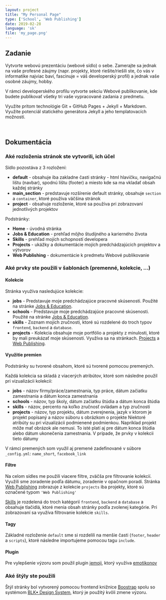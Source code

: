 ```yaml
---
layout: project
title: "My Personal Page"
type: ['School', 'Web Publishing']
date: 2019-02-28
language: 'sk'
file: 'my_page.png'
---
```



## Zadanie

Vytvorte webovú prezentáciu (webové sídlo) o sebe. Zamerajte sa jednak na vaše profesné záujmy (napr. projekty, ktoré 
riešite/riešili ste, čo vás v informatike najviac baví, fascinuje = váš developerský profil) a jednak vaše osobné 
záujmy, hobby.

V rámci developerského profilu vytvorte sekciu Webové publikovanie, kde budete publikovať všetky tri vaše vypracované 
zadania z predmetu.

Využite pritom technológie Git + GitHub Pages + Jekyll + Markdown. Využite potenciál statického generátora Jekyll a 
jeho templatovacích možností.
    
<br>

## Dokumentácia

### Aké rozloženia stránok ste vytvorili, ich účel

Sídlo pozostáva z 3 rozložení:
 * **default** - obsahuje iba zakladne časti stránky - html hlavičku, navigačnú lištu (navbar), spodnú lištu (footer) 
  a miesto kde sa ma vkladať obsah každej stránky
 * **main_section** - predstavuje rozšírenie default stránky, obsahuje `section` a `container`, ktoré používa väčšina 
 stránok
 * **project** - obsahuje rozloženie, ktoré sa používa pri zobrazovaní jednotlivých projektov
 
Podstránky:
 * **Home** - úvodná stránka
 * **Jobs & Education** - prehľad môjho študijného a karierného života
 * **Skills** - prehľad mojích schopností developera
 * **Projects** - ukážky a dokumentácie mojích predchádzajúcich projektov a výtvorov
 * **Web Publishing** - dokumentácie k predmetu Webové publikovanie

### Aké prvky ste použili v šablonách (premenné, kolekcie, ...)

#### Kolekcie
Stránka využíva nasledujúce kolekcie:
 * **jobs** - Predstavuje moje predchádzajúce pracovné skúsenosti. Použité na stránke 
 [Jobs & Education](/jobs_and_education).
 * **schools** - Predstavuje moje predchádzajúce pracovné skúsenosti. Použité na stránke 
 [Jobs & Education](/jobs_and_education).
 * **skills** - Zoznam mojich zručnosti, ktoré sú rozdelené do troch typov `frontend`, `backend` a `database`.
 * **projects** - Kolekcia obsahuje moje portfólio a projekty z minulosti, ktoré by mali preukázať moje skúsenosti. 
 Využíva sa na stránkach.
 [Projects](/projects) a [Web Publishing](/wpub_projects).

#### Využitie premien

Podstránky su tvorené obsahom, ktoré sú tvorené pomocou premených.

Každá kolekcia sa skladá z viacerých atribútov, ktoré som následne použil pri vizualizácii kolekcií:
 * **jobs** - názov firmy/práce/zamestnania, typ práce, dátum začiatku zamestnania a dátum konca zamestnania
 * **schools** - názov, typ školy, dátum začiatku štúdia a dátum konca štúdia 
 * **skills** - názov, percento na koľko zručnosť ovládam a typ zručnosti
 * **projects** - názov, typ projektu, dátum zverejnenia, jazyk v ktorom je projekt popísaný a názov súboru s obrázkom 
 o projekte
Niektoré atribúty su pri vizualizácii podmienené podmienkou. Napríklad projekt môže mať obrázok ale nemusí. To isté 
platí aj pre dátum konca štúdia alebo dátum ukonečenia zamestnania. V prípade, že prvky v kolekcii tieto dátumy 
 
V rámci premených som využil aj premené zadefinované v súbore `_config.yml`: `name_short`, `facebook_link` 
                                                                         

#### Filtre

Na celom sídles me použili viacere filtre, zväčša pre filtrovanie kolekcií. Využili sme zoradenie podľa 
dátumu, zoradenie v opačnom poradí.
Stránka [Web Publishing](/wpub_projects) zobrazuje z kolekcie `projects` iba projekty, ktoré sú označené 
typom `'Web Publishing'`

[Skills](/skills) je rozdelená do troch katégorií `frontend`, `backend` a `database` a obsahuje tlačidlá, ktoré
menia obsah stránky podľa zvolenej kategórie. Pri zobrazovaní sa využíva filtrovanie kolekcie `skills`.

#### Tagy

Základné rozloženie `default` sme si rozdelili na menšie časti (`footer`, `header` a `scripts`), ktoré následne 
importujeme pomocou tagu `include`.

#### Plugin

Pre vylepšenie výzoru som použil plugin [jemoji](https://github.com/jekyll/jemoji), ktorý využíva 
[emotikonov](https://www.webfx.com/tools/emoji-cheat-sheet/)


### Aké štýly ste použili

Štýl stránky bol vytvorený pomocou frontend knižnice [Boostrap](https://getbootstrap.com/) 
spolu so systémom [BLK• Design System](https://www.creative-tim.com/product/blk-design-system#), ktorý je použitý 
kvôli zmene výzoru.

